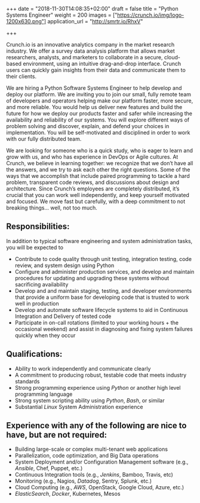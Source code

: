 +++
date = "2018-11-30T14:08:35+02:00"
draft = false
title = "Python Systems Engineer"
weight = 200
images = ["https://crunch.io/img/logo-1200x630.png"]
application_url = "http://smrtr.io/RhxV"


+++

Crunch.io is an innovative analytics company in the market research industry. We offer a survey data analysis platform that allows market researchers, analysts, and marketers to collaborate in a secure, cloud-based environment, using an intuitive drag-and-drop interface. Crunch users can quickly gain insights from their data and communicate them to their clients.

We are hiring a Python Software Systems Engineer to help develop and deploy our platform. We are inviting you to join our small, fully remote team of developers and operators helping make our platform faster, more secure, and more reliable. You would help us deliver new features and build the future for how we deploy our products faster and safer while increasing the availability and reliability of our systems. You will explore different ways of problem solving and discover, explain, and defend your choices in implementation. You will be self-motivated and disciplined in order to work with our fully distributed team.

 We are looking for someone who is a quick study, who is eager to learn and grow with us, and who has experience in DevOps or Agile cultures. At Crunch, we believe in learning together: we recognize that we don’t have all the answers, and we try to ask each other the right questions. Some of the ways that we accomplish that include paired programming to tackle a hard problem, transparent code reviews, and discussions about design and architecture. Since Crunch’s employees are completely distributed, it’s crucial that you can work well independently, and keep yourself motivated and focused. We move fast but carefully, with a deep commitment to not breaking things… well, not too much.

## Responsibilities:

In addition to typical software engineering and system administration tasks, you will be expected to

 * Contribute to code quality through unit testing, integration testing, code review, and system design using Python
 * Configure and administer production services, and develop and maintain procedures for updating and upgrading these systems without sacrificing availability
 * Develop and and maintain staging, testing, and developer environments that provide a uniform base for developing code that is trusted to work well in production
 * Develop and automate software lifecycle systems to aid in Continuous Integration and Delivery of tested code
 * Participate in on-call rotations (limited to your working hours + the occasional weekend) and assist in diagnosing and fixing system failures quickly when they occur

## Qualifications:

 * Ability to work independently and communicate clearly
 * A commitment to producing robust, testable code that meets industry standards
 * Strong programming experience using *Python* or another high level programming language
 * Strong system scripting ability using *Python*, *Bash*, or similar
 * Substantial *Linux* System Administration experience

## Experience with any of the following are nice to have, but are not required:

 * Building large-scale or complex multi-tenant web applications
 * Parallelization, code optimization, and Big Data operations
 * System Deployment and/or Configuration Management software (e.g., *Ansible*, Chef, Puppet, etc.)
 * Continuous Integration tools (e.g., *Jenkins*, Bamboo, Travis, etc)
 * Monitoring (e.g., Nagios, *Datadog*, Sentry, Splunk, etc.)
 * Cloud Computing (e.g., *AWS*, OpenStack, Google Cloud, Azure, etc.)
 * *ElasticSearch*, *Docker*, Kubernetes, Mesos
